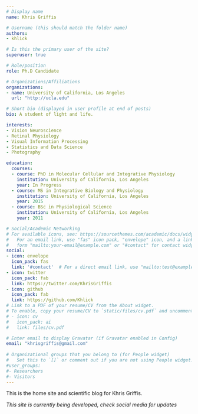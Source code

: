 ```yaml
---
# Display name
name: Khris Griffis

# Username (this should match the folder name)
authors:
- khlick

# Is this the primary user of the site?
superuser: true

# Role/position
role: Ph.D Candidate

# Organizations/Affiliations
organizations:
- name: University of California, Los Angeles
  url: "http://ucla.edu"

# Short bio (displayed in user profile at end of posts)
bio: A student of light and life.

interests:
- Vision Neuroscience
- Retinal Physiology
- Visual Information Processing
- Statistics and Data Science
- Photography

education:
  courses:
  - course: PhD in Molecular Cellular and Integrative Physiology
    institution: University of California, Los Angeles
    year: In Progress
  - course: MS in Integrative Biology and Physiology
    institution: University of California, Los Angeles
    year: 2015
  - course: BSc in Physiological Science
    institution: University of California, Los Angeles
    year: 2011

# Social/Academic Networking
# For available icons, see: https://sourcethemes.com/academic/docs/widgets/#icons
#   For an email link, use "fas" icon pack, "envelope" icon, and a link in the
#   form "mailto:your-email@example.com" or "#contact" for contact widget.
social:
- icon: envelope
  icon_pack: fas
  link: '#contact'  # For a direct email link, use "mailto:test@example.org".
- icon: twitter
  icon_pack: fab
  link: https://twitter.com/KhrisGriffis
- icon: github
  icon_pack: fab
  link: https://github.com/Khlick
# Link to a PDF of your resume/CV from the About widget.
# To enable, copy your resume/CV to `static/files/cv.pdf` and uncomment the lines below.  
# - icon: cv
#   icon_pack: ai
#   link: files/cv.pdf

# Enter email to display Gravatar (if Gravatar enabled in Config)
email: "khrisgriffis@gmail.com"
  
# Organizational groups that you belong to (for People widget)
#   Set this to `[]` or comment out if you are not using People widget.  
#user_groups:
#- Researchers
#- Visitors
---
```


This is the home site and scientific blog for Khris Griffis.

*This site is currently being developed, check social media for updates*
